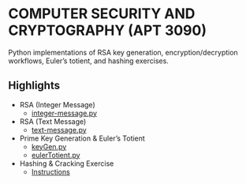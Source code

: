# COMPUTER SECURITY AND CRYPTOGRAPHY (APT 3090)

Python implementations of RSA key generation, encryption/decryption workflows, Euler’s totient, and hashing exercises.

## Highlights

- RSA (Integer Message)
  - [integer-message.py](https://github.com/olivernjeru/apt/blob/main/major/apt3090/assignments/Lab3%20RSA/integer-message.py)
- RSA (Text Message)
  - [text-message.py](https://github.com/olivernjeru/apt/blob/main/major/apt3090/assignments/Lab3%20RSA/text-message.py)
- Prime Key Generation & Euler’s Totient
  - [keyGen.py](https://github.com/olivernjeru/apt/blob/main/major/apt3090/assignments/takeAway/keyGeneratorUsingPrimeNumbers&Euler%E2%80%99sFunctionLab1&2/keyGen.py)
  - [eulerTotient.py](https://github.com/olivernjeru/apt/blob/main/major/apt3090/assignments/takeAway/keyGeneratorUsingPrimeNumbers&Euler%E2%80%99sFunctionLab1&2/eulerTotient.py)
- Hashing & Cracking Exercise
  - [Instructions](https://github.com/olivernjeru/apt/blob/main/major/apt3090/assignments/inClass/Password%20Generator/README.md)
